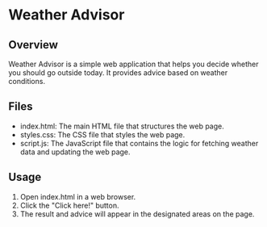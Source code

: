 # Weather Advisor

## Overview

Weather Advisor is a simple web application that helps you decide whether you should go outside today. It provides advice based on weather conditions.

## Files

- index.html: The main HTML file that structures the web page.
- styles.css: The CSS file that styles the web page.
- script.js: The JavaScript file that contains the logic for fetching weather data and updating the web page.

## Usage

1. Open index.html in a web browser.
2. Click the "Click here!" button.
3. The result and advice will appear in the designated areas on the page.
